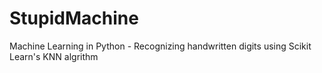 # StupidMachine
Machine Learning in Python - Recognizing handwritten digits using Scikit Learn's KNN algrithm 
